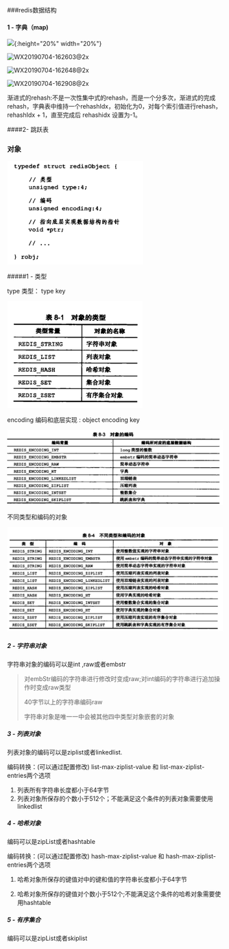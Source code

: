 ###redis数据结构

#### 1 - 字典（map)

![](/Users/ScorpionKing/IdeaProject_cl/core/redis-all/images/WX20190704-161310@2x.png){:height="20%" width="20%"}

![WX20190704-162603@2x](/Users/ScorpionKing/IdeaProject_cl/core/redis-all/images/WX20190704-162603@2x.png)

![WX20190704-162648@2x](/Users/ScorpionKing/IdeaProject_cl/core/redis-all/images/WX20190704-162648@2x.png)

![WX20190704-162908@2x](/Users/ScorpionKing/IdeaProject_cl/core/redis-all/images/WX20190704-162908@2x.png)

渐进式的rehash:不是一次性集中式的rehash，而是一个分多次，渐进式的完成rehash，字典表中维持一个rehashIdx，初始化为0，对每个索引值进行rehash，rehashIdx + 1，直至完成后 rehashidx 设置为-1。



####2- 跳跃表

### 对象

<img src="images/WX20190706-171436@2x.png" style="zoom:50%"/>

#####1 - 类型

type 类型： type key

<img src="images/WX20190706-172302@2x.png" style="zoom:50%"/>

encoding 编码和底层实现 : object encoding key

<img src="images/WX20190706-172427@2x.png" style="zoom:50%"/>

不同类型和编码的对象

<img src="images/WX20190706-172752@2x.png" style="zoom:50%"/>

##### 2 - 字符串对象

字符串对象的编码可以是int ,raw或者embstr

> 对embStr编码的字符串进行修改时变成raw;对int编码的字符串进行追加操作时变成raw类型
>
> 40字节以上的字符串编码raw
>
> 字符串对象是唯一一中会被其他四中类型对象嵌套的对象

##### 3 - 列表对象

列表对象的编码可以是ziplist或者linkedlist.

编码转换：(可以通过配置修改) list-max-ziplist-value 和 list-max-ziplist-entries两个选项

1. 列表所有字符串长度都小于64字节
2. 列表对象所保存的个数小于512个；不能满足这个条件的列表对象需要使用linkedlist

##### 4 - 哈希对象

编码可以是zipList或者hashtable

编码转换：(可以通过配置修改) hash-max-ziplist-value 和 hash-max-ziplist-entries两个选项

1. 哈希对象所保存的键值对中的键和值的字符串长度都小于64字节

2. 哈希对象所保存的键值对个数小于512个;不能满足这个条件的哈希对象需要使用hashtable

   

##### 5 - 有序集合

编码可以是zipList或者skiplist

